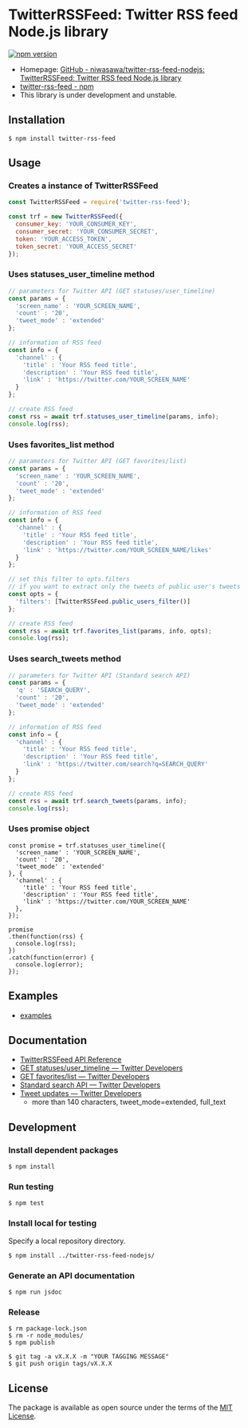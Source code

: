 # TwitterRSSFeed: Twitter RSS feed Node.js library

[![npm version](https://badge.fury.io/js/twitter-rss-feed.svg)](https://badge.fury.io/js/twitter-rss-feed)

- Homepage: [GitHub \- niwasawa/twitter\-rss\-feed\-nodejs: TwitterRSSFeed: Twitter RSS feed Node\.js library](https://github.com/niwasawa/twitter-rss-feed-nodejs)
- [twitter-rss-feed - npm](https://www.npmjs.com/package/twitter-rss-feed)
- This library is under development and unstable.

## Installation

```
$ npm install twitter-rss-feed
```

## Usage

### Creates a instance of TwitterRSSFeed

```node.js
const TwitterRSSFeed = require('twitter-rss-feed');

const trf = new TwitterRSSFeed({
  consumer_key: 'YOUR_CONSUMER_KEY',
  consumer_secret: 'YOUR_CONSUMER_SECRET',
  token: 'YOUR_ACCESS_TOKEN',
  token_secret: 'YOUR_ACCESS_SECRET'
});
```

### Uses statuses_user_timeline method

```node.js
// parameters for Twitter API (GET statuses/user_timeline)
const params = {
  'screen_name' : 'YOUR_SCREEN_NAME',
  'count' : '20',
  'tweet_mode' : 'extended'
};

// information of RSS feed
const info = {
  'channel' : {
    'title' : 'Your RSS feed title',
    'description' : 'Your RSS feed title',
    'link' : 'https://twitter.com/YOUR_SCREEN_NAME'
  }
};

// create RSS feed
const rss = await trf.statuses_user_timeline(params, info);
console.log(rss);
```

### Uses favorites_list method

```node.js
// parameters for Twitter API (GET favorites/list)
const params = {
  'screen_name' : 'YOUR_SCREEN_NAME',
  'count' : '20',
  'tweet_mode' : 'extended'
};

// information of RSS feed
const info = {
  'channel' : {
    'title' : 'Your RSS feed title',
    'description' : 'Your RSS feed title',
    'link' : 'https://twitter.com/YOUR_SCREEN_NAME/likes'
  }
};

// set this filter to opts.filters
// if you want to extract only the tweets of public user's tweets
const opts = {
  'filters': [TwitterRSSFeed.public_users_filter()]
};

// create RSS feed
const rss = await trf.favorites_list(params, info, opts);
console.log(rss);
```

### Uses search_tweets method

```node.js
// parameters for Twitter API (Standard search API)
const params = {
  'q' : 'SEARCH_QUERY',
  'count' : '20',
  'tweet_mode' : 'extended'
};

// information of RSS feed
const info = {
  'channel' : {
    'title' : 'Your RSS feed title',
    'description' : 'Your RSS feed title',
    'link' : 'https://twitter.com/search?q=SEARCH_QUERY'
  }
};

// create RSS feed
const rss = await trf.search_tweets(params, info);
console.log(rss);
```

### Uses promise object

```nodejs
const promise = trf.statuses_user_timeline({
  'screen_name' : 'YOUR_SCREEN_NAME',
  'count' : '20',
  'tweet_mode' : 'extended'
}, {
  'channel' : {
    'title' : 'Your RSS feed title',
    'description' : 'Your RSS feed title',
    'link' : 'https://twitter.com/YOUR_SCREEN_NAME'
  },
});

promise
.then(function(rss) {
  console.log(rss);
})
.catch(function(error) {
  console.log(error);
});
```

## Examples

- [examples](https://github.com/niwasawa/twitter-rss-feed-nodejs/tree/master/examples)

## Documentation

- [TwitterRSSFeed API Reference](https://niwasawa.github.io/twitter-rss-feed-nodejs/)
- [GET statuses/user_timeline — Twitter Developers](https://developer.twitter.com/en/docs/tweets/timelines/api-reference/get-statuses-user_timeline)
- [GET favorites/list — Twitter Developers](https://developer.twitter.com/en/docs/tweets/post-and-engage/api-reference/get-favorites-list)
- [Standard search API — Twitter Developers](https://developer.twitter.com/en/docs/tweets/search/api-reference/get-search-tweets)
- [Tweet updates — Twitter Developers](https://developer.twitter.com/en/docs/tweets/tweet-updates.html)
  - more than 140 characters, tweet_mode=extended, full_text

## Development

### Install dependent packages

```
$ npm install
```

### Run testing

```
$ npm test
```

### Install local for testing

Specify a local repository directory.

```
$ npm install ../twitter-rss-feed-nodejs/
```

### Generate an API documentation

```
$ npm run jsdoc
```

### Release

```
$ rm package-lock.json
$ rm -r node_modules/
$ npm publish
```

```
$ git tag -a vX.X.X -m "YOUR TAGGING MESSAGE"
$ git push origin tags/vX.X.X
```

## License

The package is available as open source under the terms of the [MIT License](https://opensource.org/licenses/MIT).

